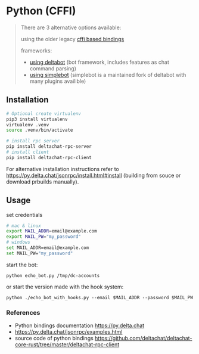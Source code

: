 # Python (CFFI)

> There are 3 alternative options available:
>
> using the older legacy [cffi based bindings](../python_cffi)
>
> frameworks:
> - [using deltabot](../python_deltabot_plugin) (bot framework, includes features as chat command parsing)
> - [using simplebot](../python_simplebot_plugin) (simplebot is a maintained fork of deltabot with many plugins availible)

## Installation

```sh
# Optional create virtualenv
pip3 install virtualenv
virtualenv .venv
source .venv/bin/activate

# install rpc server
pip install deltachat-rpc-server
# install client
pip install deltachat-rpc-client
```

For alternative installation instructions refer to https://py.delta.chat/jsonrpc/install.html#install (building from souce or download prbuilds manually).

## Usage

set credentials
```sh
# mac & linux
export MAIL_ADDR=email@example.com
export MAIL_PW="my_password"
# windows
set MAIL_ADDR=email@example.com
set MAIL_PW="my_password"
```

start the bot:
```
python echo_bot.py /tmp/dc-accounts
```

or start the version made with the hook system:
```
python ./echo_bot_with_hooks.py --email $MAIL_ADDR --password $MAIL_PW
```

### References

- Python bindings documentation https://py.delta.chat
- https://py.delta.chat/jsonrpc/examples.html
- source code of python bindings https://github.com/deltachat/deltachat-core-rust/tree/master/deltachat-rpc-client

